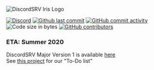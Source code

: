 ![DiscordSRV Iris Logo](https://i.imgur.com/TWNX5dS.jpg)

[![Discord](https://discordapp.com/api/guilds/135634590575493120/widget.png)](https://scarsz.me/discord)
[![Github last commit](https://img.shields.io/github/last-commit/DiscordSRV/Iris)](https://github.com/DiscordSRV/Iris/commits/master)
[![GitHub commit activity](https://img.shields.io/github/commit-activity/m/DiscordSRV/Iris)](https://github.com/DiscordSRV/Iris/commits/master)
![Code size in bytes](https://img.shields.io/github/languages/code-size/DiscordSRV/Iris.svg)
[![GitHub contributors](https://img.shields.io/github/contributors/DiscordSRV/Iris.svg)](https://github.com/DiscordSRV/Iris/graphs/contributors)
<!-- [![License](https://img.shields.io/github/license/DiscordSRV/Iris.svg)](https://github.com/DiscordSRV/Iris/blob/master/LICENSE) -->

### ETA: Summer 2020
DiscordSRV Major Version 1 is available [here](https://github.com/DiscordSRV/DiscordSRV)  
See [this project](https://github.com/DiscordSRV/Iris/projects/1) for our "To-Do list"    
